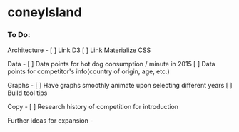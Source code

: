 # coneyIsland
### To Do:
Architecture -
[ ] Link D3
[ ] Link Materialize CSS

Data -
[ ] Data points for hot dog consumption / minute in 2015
[ ] Data points for competitor's info(country of origin, age, etc.)

Graphs -
[ ] Have graphs smoothly animate upon selecting different years
[ ] Build tool tips

Copy -
[ ] Research history of competition for introduction

Further ideas for expansion -
